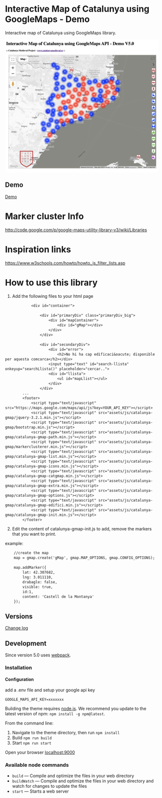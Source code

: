 # Interactive Map of Catalunya using GoogleMaps - Demo
Interactive map of Catalunya using GoogleMaps library.

<img src="https://github.com/eballo/catalunya-gmap/blob/main/screenshot/screenshot-v5.png" alt="screen-shot" align="center" />

## Demo

[Demo](./demo.md)

# Marker cluster Info
http://code.google.com/p/google-maps-utility-library-v3/wiki/Libraries

# Inspiration links
https://www.w3schools.com/howto/howto_js_filter_lists.asp

# How to use this library

1. Add the following files to your html page

```
			<div id="container">

				<div id="primaryDiv" class="primaryDiv_big">
					<div id="mapContainer">
						<div id="gMap"></div>
					</div>
				</div>

				<div id="secondaryDiv">
					<div id="error">
						<h2>No hi ha cap edificaci&oacute; disponible per aquesta comcarca</h2></div>
					<input type="text" id="search-llista" onkeyup="searchLlista()" placeholder="cercar..">
					<div id="llista">
						<ul id="mapLlist"></ul>
					</div>
				</div>
        ...
        <footer>
            <script type="text/javascript" src="https://maps.google.com/maps/api/js?key=YOUR_API_KEY"></script>
            <script type="text/javascript" src="assets/js/catalunya-gmap/jquery-3.2.1.min.js"></script>
            <script type="text/javascript" src="assets/js/catalunya-gmap/bootstrap.min.js"></script>
            <script type="text/javascript" src="assets/js/catalunya-gmap/catalunya-gmap-path.min.js"></script>
            <script type="text/javascript" src="assets/js/catalunya-gmap/markerclusterer.min.js"></script>
            <script type="text/javascript" src="assets/js/catalunya-gmap/catalunya-gmap-list.min.js"></script>
            <script type="text/javascript" src="assets/js/catalunya-gmap/catalunya-gmap-icons.min.js"></script>
            <script type="text/javascript" src="assets/js/catalunya-gmap/catalunya-gmap-catgmap.min.js"></script>
            <script type="text/javascript" src="assets/js/catalunya-gmap/catalunya-gmap-extra.min.js"></script>
            <script type="text/javascript" src="assets/js/catalunya-gmap/catalunya-gmap-options.js"></script>
            <script type="text/javascript" src="assets/js/catalunya-gmap/catalunya-gmap-edifici.min.js"></script>
            <script type="text/javascript" src="assets/js/catalunya-gmap/catalunya-gmap-init.min.js"></script>
        </footer>
```
2. Edit the content of catalunya-gmap-init.js to add, remove the markers that you want to print.

example:
```
	//create the map
	map = gmap.create('gMap', gmap.MAP_OPTIONS, gmap.CONFIG_OPTIONS);

	map.addMarker({
		lat: 42.307682,
		lng: 3.011110,
		drabagle: false,
		visible: true,
		id:1,
		content: 'Castell de la Montanya'
	});
```

## Versions

[Change log](./changelog.md)

## Development

Since version 5.0 uses [webpack](https://webpack.js.org/).

### Installation

#### Configuration

add a .env file and setup your google api key

```
GOOGLE_MAPS_API_KEY=xxxxxxx
```

Building the theme requires [node.js](http://nodejs.org/download/). We recommend you update to the latest version of npm: `npm install -g npm@latest`.

From the command line:

1. Navigate to the theme directory, then run `npm install`
3. Build `npm run build`
4. Start `npm run start`

Open your browser [localhost:9000](http://localhost:9000/)

### Available node commands

* `build`      — Compile and optimize the files in your web directory
* `buildWatch` — Compile and optimize the files in your web directory and watch for changes to update the files
* `start`      — Starts a web server

